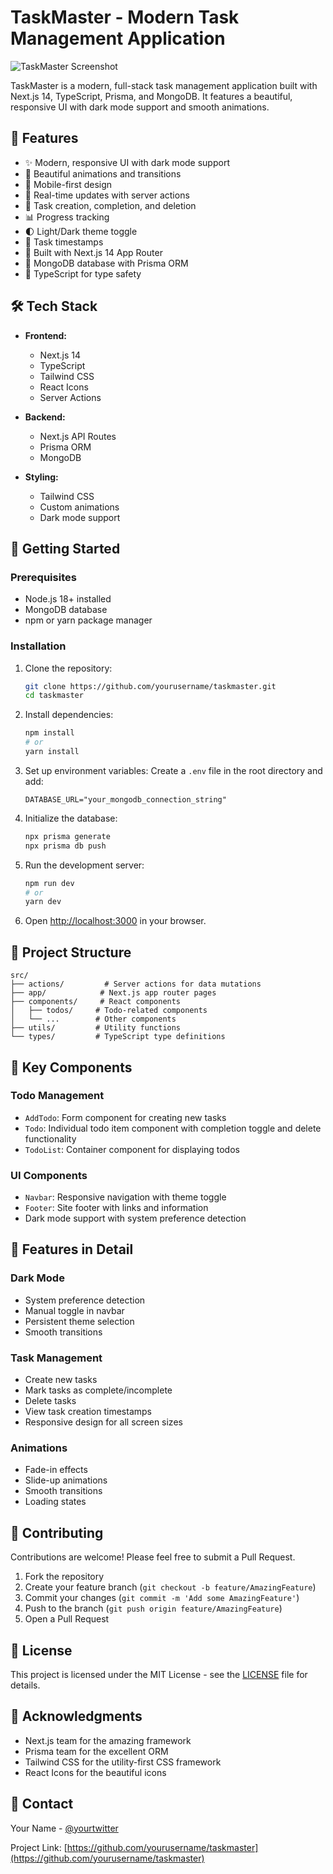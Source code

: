 # TaskMaster - Modern Task Management Application

![TaskMaster Screenshot](https://github.com/oliver-gomes/todo-next-sactions/assets/32399333/1fac414b-07f5-4ac8-872a-903a22e01d08)

TaskMaster is a modern, full-stack task management application built with Next.js 14, TypeScript, Prisma, and MongoDB. It features a beautiful, responsive UI with dark mode support and smooth animations.

## 🌟 Features

- ✨ Modern, responsive UI with dark mode support
- 🎨 Beautiful animations and transitions
- 📱 Mobile-first design
- 🔄 Real-time updates with server actions
- 🎯 Task creation, completion, and deletion
- 📊 Progress tracking
- 🌓 Light/Dark theme toggle
- 📅 Task timestamps
- 🚀 Built with Next.js 14 App Router
- 💾 MongoDB database with Prisma ORM
- 🎯 TypeScript for type safety

## 🛠️ Tech Stack

- **Frontend:**
  - Next.js 14
  - TypeScript
  - Tailwind CSS
  - React Icons
  - Server Actions

- **Backend:**
  - Next.js API Routes
  - Prisma ORM
  - MongoDB

- **Styling:**
  - Tailwind CSS
  - Custom animations
  - Dark mode support

## 🚀 Getting Started

### Prerequisites

- Node.js 18+ installed
- MongoDB database
- npm or yarn package manager

### Installation

1. Clone the repository:
   ```bash
   git clone https://github.com/yourusername/taskmaster.git
   cd taskmaster
   ```

2. Install dependencies:
   ```bash
   npm install
   # or
   yarn install
   ```

3. Set up environment variables:
   Create a `.env` file in the root directory and add:
   ```
   DATABASE_URL="your_mongodb_connection_string"
   ```

4. Initialize the database:
   ```bash
   npx prisma generate
   npx prisma db push
   ```

5. Run the development server:
   ```bash
   npm run dev
   # or
   yarn dev
   ```

6. Open [http://localhost:3000](http://localhost:3000) in your browser.

## 📁 Project Structure

```
src/
├── actions/         # Server actions for data mutations
├── app/            # Next.js app router pages
├── components/     # React components
│   ├── todos/     # Todo-related components
│   └── ...        # Other components
├── utils/         # Utility functions
└── types/         # TypeScript type definitions
```

## 🔧 Key Components

### Todo Management
- `AddTodo`: Form component for creating new tasks
- `Todo`: Individual todo item component with completion toggle and delete functionality
- `TodoList`: Container component for displaying todos

### UI Components
- `Navbar`: Responsive navigation with theme toggle
- `Footer`: Site footer with links and information
- Dark mode support with system preference detection

## 🎨 Features in Detail

### Dark Mode
- System preference detection
- Manual toggle in navbar
- Persistent theme selection
- Smooth transitions

### Task Management
- Create new tasks
- Mark tasks as complete/incomplete
- Delete tasks
- View task creation timestamps
- Responsive design for all screen sizes

### Animations
- Fade-in effects
- Slide-up animations
- Smooth transitions
- Loading states

## 🤝 Contributing

Contributions are welcome! Please feel free to submit a Pull Request.

1. Fork the repository
2. Create your feature branch (`git checkout -b feature/AmazingFeature`)
3. Commit your changes (`git commit -m 'Add some AmazingFeature'`)
4. Push to the branch (`git push origin feature/AmazingFeature`)
5. Open a Pull Request

## 📝 License

This project is licensed under the MIT License - see the [LICENSE](LICENSE) file for details.

## 🙏 Acknowledgments

- Next.js team for the amazing framework
- Prisma team for the excellent ORM
- Tailwind CSS for the utility-first CSS framework
- React Icons for the beautiful icons

## 📧 Contact

Your Name - [@yourtwitter](https://twitter.com/yourtwitter)

Project Link: [https://github.com/yourusername/taskmaster](https://github.com/yourusername/taskmaster)
